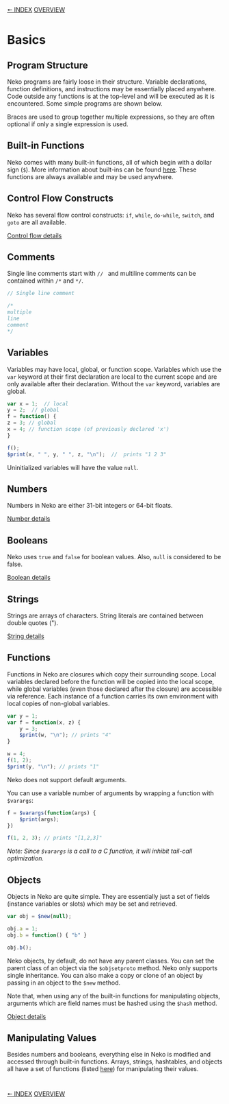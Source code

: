 [🠔 INDEX](index.md) [OVERVIEW](overview.md)
#

# Basics

## Program Structure

Neko programs are fairly loose in their structure. Variable declarations, function definitions, and instructions may be essentially placed anywhere. Code outside any functions is at the top-level and will be executed as it is encountered. Some simple programs are shown below.

Braces are used to group together multiple expressions, so they are often optional if only a single expression is used.

## Built-in Functions

Neko comes with many built-in functions, all of which begin with a dollar sign (`$`). More information about built-ins can be found [here](builtins.md). These functions are always available and may be used anywhere.

## Control Flow Constructs

Neko has several flow control constructs: `if`, `while`, `do-while`, `switch`, and `goto` are all available.

[Control flow details](control.md)

## Comments

Single line comments start with `// ` and multiline comments can be contained within `/*` and `*/`.

```js
// Single line comment

/*
multiple
line
comment
*/
```

## Variables

Variables may have local, global, or function scope. Variables which use the `var` keyword at their first declaration are local to the current scope and are only available after their declaration. Without the `var` keyword, variables are global.

```js
var x = 1;  // local
y = 2;  // global
f = function() {
z = 3; // global
x = 4; // function scope (of previously declared 'x')
}

f();
$print(x, " ", y, " ", z, "\n");  //  prints "1 2 3"
```

Uninitialized variables will have the value `null`.

## Numbers

Numbers in Neko are either 31-bit integers or 64-bit floats.

[Number details](numbers.md)

## Booleans

Neko uses `true` and `false` for boolean values. Also, `null` is considered to be false.

[Boolean details](booleans.md)

## Strings

Strings are arrays of characters. String literals are contained between double quotes ("). 

[String details](strings.md)

## Functions

Functions in Neko are closures which copy their surrounding scope. Local variables declared before the function will be copied into the local scope, while global variables (even those declared after the closure) are accessible via reference. Each instance of a function carries its own environment with local copies of non-global variables.

```js
var y = 1;
var f = function(x, z) {
    y = 3;
    $print(w, "\n"); // prints "4"
}

w = 4;
f(1, 2);
$print(y, "\n"); // prints "1"
```

Neko does not support default arguments.

You can use a variable number of arguments by wrapping a function with `$varargs`:

```js
f = $varargs(function(args) {
    $print(args);
})

f(1, 2, 3); // prints "[1,2,3]"
```

*Note: Since `$varargs` is a call to a C function, it will inhibit tail-call optimization.*

## Objects

Objects in Neko are quite simple. They are essentially just a set of fields (instance variables or slots) which may be set and retrieved.

```js
var obj = $new(null);

obj.a = 1;
obj.b = function() { "b" }

obj.b();
```

Neko objects, by default, do not have any parent classes. You can set the parent class of an object via the `$objsetproto` method. Neko only supports single inheritance. You can also make a copy or clone of an object by passing in an object to the `$new` method.

Note that, when using any of the built-in functions for manipulating objects, arguments which are field names must be hashed using the `$hash` method.

[Object details](objects.md)

## Manipulating Values

Besides numbers and booleans, everything else in Neko is modified and accessed through built-in functions. Arrays, strings, hashtables, and objects all have a set of functions (listed [here](http://nekovm.org/doc/view/builtins)) for manipulating their values.

#
[🠔 INDEX](index.md) [OVERVIEW](overview.md)